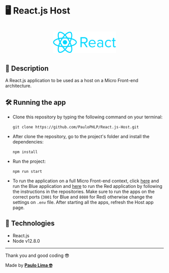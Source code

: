 # 🖥️ React.js Host

<h1 align="center">
  <img src=".github/logo.png" width="200px" />
</h1>

## 🔎️ Description

A React.js application to be used as a host on a Micro Front-end architecture.

## 🛠️ Running the app

- Clone this repository by typing the following command on your terminal:

  `git clone https://github.com/PauloPHLP/React.js-Host.git`

- After clone the repository, go to the project's folder and install the dependencies:

  `npm install`

- Run the project:

  `npm run start`

- To run the application on a full Micro Front-end context, click <a href="https://github.com/PauloPHLP/React.js-Blue" target="__blank">here</a> and run the Blue application and <a href="https://github.com/PauloPHLP/Vue.js-Red" target="__blank">here</a> to run the Red application by following the instructions in the repositories. Make sure to run the apps on the correct ports (`3001` for Blue and `8080` for Red) otherwise change the settings on `.env` file. After starting all the apps, refresh the Host app page.

## 🚀️ Technologies

- React.js
- Node v12.8.0

---

Thank you and good coding 😎️

Made by **<a href="https://paulophlp.github.io/portfolio/" target="__blank">Paulo Lima 🤓️</a>**
